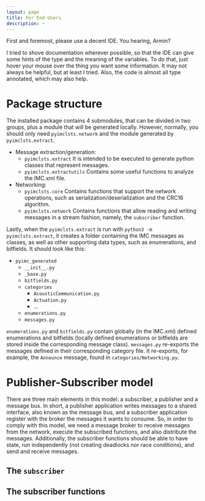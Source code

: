 ```yaml
---
layout: page
title: For End-Users
description: ~
---
```


First and foremost, please use a decent IDE. You hearing, Armin?

I tried to shove documentation wherever possible, so that the IDE can give some hints of the type and the meaning of the variables. To do that, just hover your mouse over the thing you want some information. It may not always be helpful, but at least I tried. Also, the code is almost all type annotated, which may also help.

# Package structure
The installed package contains 4 submodules, that can be divided in two groups, plus a module that will be generated locally. However, normally, you should only need `pyimclsts.network` and the module generated by `pyimclsts.extract`.

* Message extraction/generation:
  * `pyimclsts.extract`
  It is intended to be executed to generate python classes that represent messages.
  * `pyimclsts.extractutils`
  Contains some useful functions to analyze the IMC.xml file.
* Networking:
  * `pyimclsts.core`
  Contains functions that support the network operations, such as serialization/deserialization and the CRC16 algorithm.
  * `pyimclsts.network`
  Contains functions that allow reading and writing messages in a stream fashion, namely, the `subscriber` function.

Lastly, when the `pyimclsts.extract` is run with `python3 -m pyimclsts.extract`, it creates a folder containing the IMC messages as classes, as well as other supporting data types, such as enumerations, and bitfields. It should look like this:

* `pyimc_generated`
  * `__init__.py`
  * `_base.py`
  * `bitfields.py`
  * `categories`
    * `AcousticCommunication.py`
    * `Actuation.py`
    * ...
  * `enumerations.py`
  * `messages.py`

`enumerations.py` and `bitfields.py` contain globally (in the IMC.xml) defined enumerations and bitfields (locally defined enumerations or bitfields are stored inside the corresponding message class). `messages.py` re-exports the messages defined in their corresponding category file. It re-exports, for example, the `Announce` message, found in `categories/Networking.py`.

# Publisher-Subscriber model

There are three main elements in this model: a subscriber, a publisher and a message bus. In short, a publisher application writes messages to a shared interface, also known as the message bus, and a subscriber application register with the broker the messages it wants to consume. So, in order to comply with this model, we need a message broker to receive messages from the network, execute the subscribed functions, and also distribute the messages. Additionally, the subscriber functions should be able to have state, run independently (not creating deadlocks nor race conditions), and send and receive messages.

## The `subscriber`

## The subscriber functions
